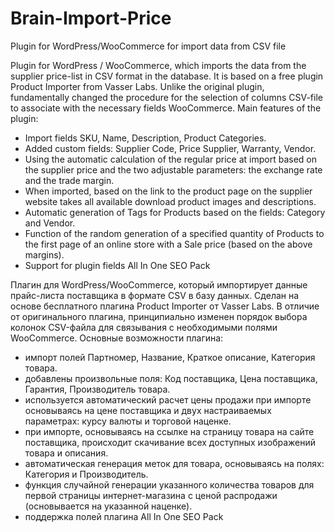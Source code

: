 # Brain-Import-Price
Plugin for WordPress/WooCommerce for import data from CSV file


Plugin for WordPress / WooCommerce, which imports the data from the supplier price-list in CSV format in the database. It is based on a free plugin Product Importer from Vasser Labs. Unlike the original plugin, fundamentally changed the procedure for the selection of columns CSV-file to associate with the necessary fields WooCommerce.
Main features of the plugin:
- Import fields SKU, Name, Description, Product Categories.
- Added custom fields: Supplier Code, Price Supplier, Warranty, Vendor.
- Using the automatic calculation of the regular price at import based on the supplier price and the two adjustable parameters: the exchange rate and the trade margin.
- When imported, based on the link to the product page on the supplier website takes all available download product images and descriptions.
- Automatic generation of Tags for Products based on the fields: Category and Vendor.
- Function of the random generation of a specified quantity of Products to the first page of an online store with a Sale price (based on the above margins).
- Support for plugin fields All In One SEO Pack


Плагин для WordPress/WooCommerce, который импортирует данные прайс-листа поставщика в формате CSV в базу данных. Сделан на основе бесплатного плагина Product Importer от Vasser Labs. В отличие от оригинального плагина, принципиально изменен порядок выбора колонок CSV-файла для связывания с необходимыми полями WooCommerce.
Основные возможности плагина:
- импорт полей Партномер, Название, Краткое описание, Категория товара. 
- добавлены произвольные поля: Код поставщика, Цена поставщика, Гарантия, Производитель товара.
- используется автоматический расчет цены продажи при импорте основываясь  на цене поставщика и двух настраиваемых параметрах: курсу валюты и торговой наценке.
- при импорте, основываясь на ссылке на страницу товара на сайте поставщика, происходит скачивание всех доступных изображений товара и описания.
- автоматическая генерация меток для товара, основываясь на полях: Категория и Производитель.
- функция случайной генерации указанного количества товаров для первой страницы интернет-магазина с ценой распродажи (основывается на указанной наценке).
- поддержка полей плагина All In One SEO Pack
